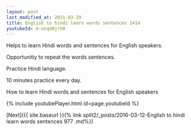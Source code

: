 ```yaml
---
layout: post
last_modified_at: 2021-03-29
title: English to hindi learn words sentences 1414 
youtubeId: m-nnqU0jrh0
---
```

 
 
Helps to learn Hindi words and sentences for English speakers.

Opportunitiy to repeat the words sentences. 

Practice Hindi language. 
 
10 minutes practice every day. 
 
How to learn Hindi words and sentences for English speakers 
 
{% include youtubePlayer.html id=page.youtubeId %}
 
 
[Next]({{ site.baseurl }}{% link  split2/_posts/2016-03-12-English to hindi learn words sentences 977 .md%})
 
